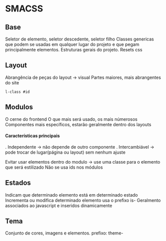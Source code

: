 # SMACSS

## Base
Seletor de elemento, seletor descedente, seletor filho
Classes genericas que podem se usadas em qualquer lugar do projeto e que pegam principalmente elementos.
Estruturas gerais do projeto.
Resets css

## Layout
Abrangência de peças do layout -> visual
Partes maiores, mais abrangentes do site
```
l-class #id
```

## Modulos
O cerne do frontend
O que mais será usado, os mais númerosos
Componentes mais específicos, estarão geralmente dentro dos layouts

#### Características principais
. Independente -> não depende de outro componente
. Intercambiável -> pode trocar de lugar(página ou layout) sem nenhum ajuste

Evitar usar elementos dentro do modulo -> use uma classe para o elemento que será estilizado
Não se usa ids nos módulos

## Estados
Indicam que determinado elemento está em determinado estado
Incrementa ou modifica determinado elemento usa o prefixo is-
Geralmento associados ao javascript e inseridos dinamicamente

## Tema
Conjunto de cores, imagens e elementos.
prefixo: theme-

